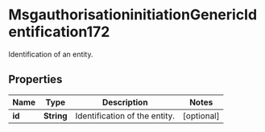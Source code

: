 

# MsgauthorisationinitiationGenericIdentification172

Identification of an entity.

## Properties

| Name | Type | Description | Notes |
|------------ | ------------- | ------------- | -------------|
|**id** | **String** | Identification of the entity. |  [optional] |



